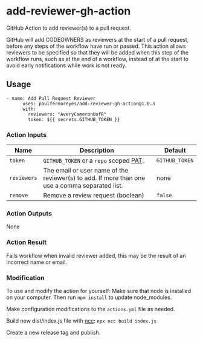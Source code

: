 # add-reviewer-gh-action
 GitHub Action to add reviewer(s) to a pull request. 
 
GitHub will add CODEOWNERS as reviewers at the start of a pull request, before any steps of the workflow have run or passed. This action allows reviewers to be specified so that they will be added when this step of the workflow runs, such as at the end of a workflow, instead of at the start to avoid early notifications while work is not ready.

## Usage
```
- name: Add Pull Request Reviewer
      uses: paulfermoreyes/add-reviewer-gh-action@1.0.3
      with: 
        reviewers: "AveryCameronUofR"
        token: ${{ secrets.GITHUB_TOKEN }}
 ```
 
### Action Inputs

| Name | Description | Default |
| --- | --- | --- |
| `token` | `GITHUB_TOKEN` or a `repo` scoped [PAT](https://help.github.com/en/github/authenticating-to-github/creating-a-personal-access-token-for-the-command-line). | `GITHUB_TOKEN` |
| `reviewers` | The email or user name of the reviewer(s) to add. If more than one use a comma separated list. | none |
| `remove` | Remove a review request (boolean) | `false` |

### Action Outputs
None

### Action Result
Fails workflow when invalid reviewer added, this may be the result of an incorrect name or email.
  
### Modification
To use and modify the action for yourself:
Make sure that node is installed on your computer. Then run ``` npm install ``` to update node_modules.

Make configuration modifications to the ``` actions.yml ``` file as needed.

Build new dist/index.js file with [ncc](https://www.npmjs.com/package/@zeit/ncc): ``` npx ncc build index.js ```

Create a new release tag and publish.
